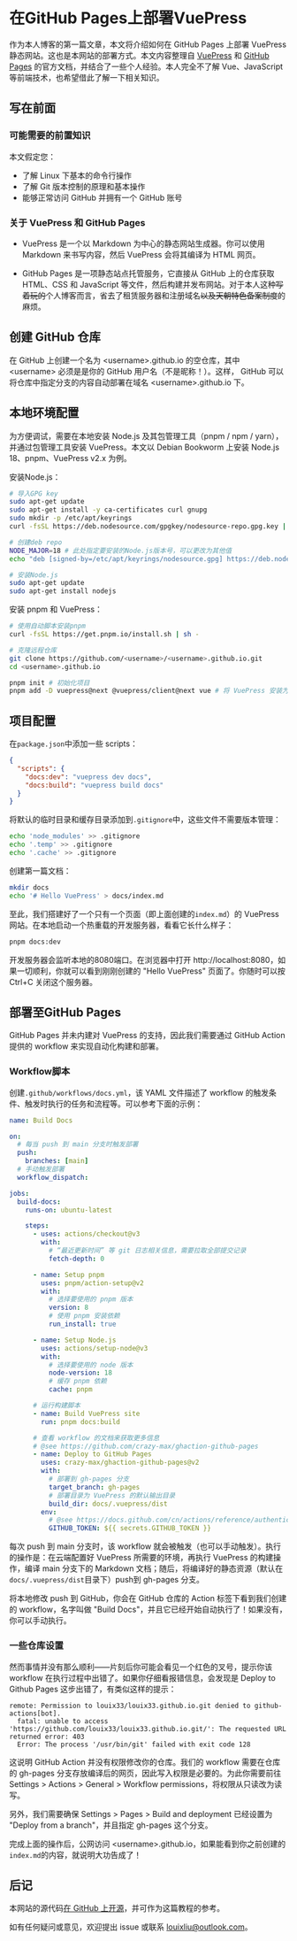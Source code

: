 # 在GitHub Pages上部署VuePress

作为本人博客的第一篇文章，本文将介绍如何在 GitHub Pages 上部署 VuePress 静态网站。这也是本网站的部署方式。本文内容整理自 [VuePress](https://v2.vuepress.vuejs.org/guide/) 和 [GitHub Pages](https://docs.github.com/en/pages) 的官方文档，并结合了一些个人经验。本人完全不了解 Vue、JavaScript 等前端技术，也希望借此了解一下相关知识。

## 写在前面

### 可能需要的前置知识

本文假定您：

- 了解 Linux 下基本的命令行操作
- 了解 Git 版本控制的原理和基本操作
- 能够正常访问 GitHub 并拥有一个 GitHub 账号

### 关于 VuePress 和 GitHub Pages

- VuePress 是一个以 Markdown 为中心的静态网站生成器。你可以使用 Markdown 来书写内容，然后 VuePress 会将其编译为 HTML 网页。

- GitHub Pages 是一项静态站点托管服务，它直接从 GitHub 上的仓库获取 HTML、CSS 和 JavaScript 等文件，然后构建并发布网站。对于本人这种~~写着玩的~~个人博客而言，省去了租赁服务器和注册域名~~以及天朝特色备案制度~~的麻烦。

## 创建 GitHub 仓库

在 GitHub 上创建一个名为 \<username\>.github.io 的空仓库，其中 \<username\> 必须是是你的 GitHub 用户名（不是昵称！）。这样， GitHub 可以将仓库中指定分支的内容自动部署在域名 \<username\>.github.io 下。

## 本地环境配置

为方便调试，需要在本地安装 Node.js 及其包管理工具（pnpm / npm / yarn），并通过包管理工具安装 VuePress。本文以 Debian Bookworm 上安装 Node.js 18、pnpm、VuePress v2.x 为例。

安装Node.js：

```sh
# 导入GPG key
sudo apt-get update
sudo apt-get install -y ca-certificates curl gnupg
sudo mkdir -p /etc/apt/keyrings
curl -fsSL https://deb.nodesource.com/gpgkey/nodesource-repo.gpg.key | sudo gpg --dearmor -o /etc/apt/keyrings/nodesource.gpg

# 创建deb repo
NODE_MAJOR=18 # 此处指定要安装的Node.js版本号，可以更改为其他值
echo "deb [signed-by=/etc/apt/keyrings/nodesource.gpg] https://deb.nodesource.com/node_$NODE_MAJOR.x nodistro main" | sudo tee /etc/apt/sources.list.d/nodesource.list

# 安装Node.js
sudo apt-get update
sudo apt-get install nodejs
```

安装 pnpm 和 VuePress：

```sh
# 使用自动脚本安装pnpm
curl -fsSL https://get.pnpm.io/install.sh | sh -

# 克隆远程仓库
git clone https://github.com/<username>/<username>.github.io.git
cd <username>.github.io

pnpm init # 初始化项目
pnpm add -D vuepress@next @vuepress/client@next vue # 将 VuePress 安装为本地依赖
```



## 项目配置

在`package.json`中添加一些 scripts：

```json
{
  "scripts": {
    "docs:dev": "vuepress dev docs",
    "docs:build": "vuepress build docs"
  }
}
```

将默认的临时目录和缓存目录添加到`.gitignore`中，这些文件不需要版本管理：

```sh
echo 'node_modules' >> .gitignore
echo '.temp' >> .gitignore
echo '.cache' >> .gitignore
```

创建第一篇文档：

```sh
mkdir docs
echo '# Hello VuePress' > docs/index.md
```

至此，我们搭建好了一个只有一个页面（即上面创建的`index.md`）的 VuePress 网站。在本地启动一个热重载的开发服务器，看看它长什么样子：

```sh
pnpm docs:dev
```

开发服务器会监听本地的8080端口。在浏览器中打开 http://localhost:8080，如果一切顺利，你就可以看到刚刚创建的 "Hello VuePress" 页面了。你随时可以按 Ctrl+C 关闭这个服务器。

## 部署至GitHub Pages

GitHub Pages 并未内建对 VuePress 的支持，因此我们需要通过 GitHub Action 提供的 workflow 来实现自动化构建和部署。

### Workflow脚本

创建`.github/workflows/docs.yml`，该 YAML 文件描述了 workflow 的触发条件、触发时执行的任务和流程等。可以参考下面的示例：

```yaml
name: Build Docs

on:
  # 每当 push 到 main 分支时触发部署
  push:
    branches: [main]
  # 手动触发部署
  workflow_dispatch:

jobs:
  build-docs:
    runs-on: ubuntu-latest

    steps:
      - uses: actions/checkout@v3
        with:
          # “最近更新时间” 等 git 日志相关信息，需要拉取全部提交记录
          fetch-depth: 0

      - name: Setup pnpm
        uses: pnpm/action-setup@v2
        with:
          # 选择要使用的 pnpm 版本
          version: 8
          # 使用 pnpm 安装依赖
          run_install: true

      - name: Setup Node.js
        uses: actions/setup-node@v3
        with:
          # 选择要使用的 node 版本
          node-version: 18
          # 缓存 pnpm 依赖
          cache: pnpm

      # 运行构建脚本
      - name: Build VuePress site
        run: pnpm docs:build

      # 查看 workflow 的文档来获取更多信息
      # @see https://github.com/crazy-max/ghaction-github-pages
      - name: Deploy to GitHub Pages
        uses: crazy-max/ghaction-github-pages@v2
        with:
          # 部署到 gh-pages 分支
          target_branch: gh-pages
          # 部署目录为 VuePress 的默认输出目录
          build_dir: docs/.vuepress/dist
        env:
          # @see https://docs.github.com/cn/actions/reference/authentication-in-a-workflow#about-the-github_token-secret
          GITHUB_TOKEN: ${{ secrets.GITHUB_TOKEN }}
```

每次 push 到 main 分支时，该 workflow 就会被触发（也可以手动触发）。执行的操作是：在云端配置好 VuePress 所需要的环境，再执行 VuePress 的构建操作，编译 main 分支下的 Markdown 文档；随后，将编译好的静态资源（默认在`docs/.vuepress/dist`目录下）push到 gh-pages 分支。

将本地修改 push 到 GitHub，你会在 GitHub 仓库的 Action 标签下看到我们创建的 workflow，名字叫做 "Build Docs"，并且它已经开始自动执行了！如果没有，你可以手动执行。

### 一些仓库设置

然而事情并没有那么顺利——片刻后你可能会看见一个红色的叉号，提示你该 workflow 在执行过程中出错了。如果你仔细看报错信息，会发现是 Deploy to Github Pages 这步出错了，有类似这样的提示：

```
remote: Permission to louix33/louix33.github.io.git denied to github-actions[bot].
  fatal: unable to access 'https://github.com/louix33/louix33.github.io.git/': The requested URL returned error: 403
  Error: The process '/usr/bin/git' failed with exit code 128
```

这说明 GitHub Action 并没有权限修改你的仓库。我们的 workflow 需要在仓库的 gh-pages 分支存放编译后的网页，因此写入权限是必要的。为此你需要前往 Settings > Actions > General > Workflow permissions，将权限从只读改为读写。

另外，我们需要确保 Settings > Pages > Build and deployment 已经设置为 "Deploy from a branch"，并且指定 gh-pages 这个分支。

完成上面的操作后，公网访问 \<username\>.github.io，如果能看到你之前创建的`index.md`的内容，就说明大功告成了！

## 后记

本网站的源代码[在 GitHub 上开源](https://github.com/louix33/louix33.github.io)，并可作为这篇教程的参考。

如有任何疑问或意见，欢迎提出 issue 或联系 louixliu@outlook.com。
